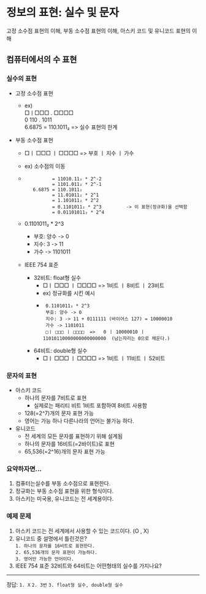 # 정보의 표현: 실수 및 문자 

고정 소수점 표현의 이해, 부동 소수점 표현의 이해, 아스키 코드 및 유니코드 표현의 이해

## 컴퓨터에서의 수 표현

### 실수의 표현 
  - 고정 소수점 표현
    - ex) </br>
    □ㅣ□□□ . □□□□ </br>
    0  110 . 1011  </br>
    6.6875 = 110.1011₂   => 실수 표현의 한계
    
  - 부동 소수점 표현
    
    -  □ㅣ □□□ ㅣ □□□□   => 부호 ㅣ 지수 ㅣ 가수 
    - ex) 소수점의 이동

    -               = 11010.11₂ * 2^-2 
                    = 1101.011₂ * 2^-1
             6.6875 = 110.1011₂
                    = 11.01011₂ * 2^1
                    = 1.101011₂ * 2^2
                    = 0.1101011₂ * 2^3         -> 이 표현(정규화)을 선택함
                    = 0.01101011₂ * 2^4
    - 0.1101011₂ * 2^3
      - 부호: 양수 -> 0
      - 지수: 3 -> 11 
      - 가수 -> 1101011

    - IEEE 754 표준

      - 32비트: float형 실수
        - □ㅣ □□□ ㅣ □□□□  => 1비트 ㅣ 8비트 ㅣ 23비트
        - ex) 정규화를 시킨 예시
        -      0.1101011₂ * 2^3
               부호: 양수 -> 0
               지수: 3 -> 11 + 0111111 (바이어스 127) = 10000010
               가수 -> 1101011
               □ㅣ □□□ ㅣ □□□□  =>   0 ㅣ 10000010 ㅣ 11010110000000000000000  (남는자리는 0으로 채운다.)

      - 64비트: double형 실수
        - □ㅣ □□□ ㅣ □□□□  => 1비트 ㅣ 11비트 ㅣ 52비트

### 문자의 표현
  - 아스키 코드
    - 하나의 문자를 7비트로 표현
      - 실제로는 패리티 비트 1비트 포함하여 8비트 사용함
    - 128(=2^7)개의 문자 표현 가능
    - 영어는 가능 하나 다른나라의 언어는 불가능 하다.
  - 유니코드
    - 전 세계의 모든 문자를 표현하기 위해 설계됨
    - 하나의 문자를 16비트(=2바이트)로 표현
    - 65,536(=2^16)개의 문자 표현 가능
   
### 요약하자면...
  1. 컴퓨터는실수를 부동 소수점으로 표현한다.
  2. 정규화는 부동 소수점 표현을 위한 형식이다.
  3. 아스키는 미국용, 유니코드는 전 세계용이다.

### 예제 문제
  1. 아스키 코드는 전 세계에서 사용할 수 있는 코드이다. (O , X)
  2. 유니코드 중 설명에서 틀린것은? </br>
      `1. 하나의 문자를 16비트로 표현한다.` </br>
      `2. 65,536개의 문자 표현이 가능하다.` </br>
      `3. 영어만 가능한 언어이다.`
  3. IEEE 754 표준 32비트와 64비트는 어떤형태의 실수를 가지나요?
     
---
정답: `1. X` `2. 3번` `3. float형 실수, double형 실수`

